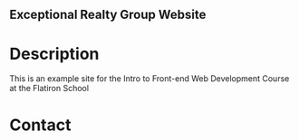 Exceptional Realty Group Website
--- 

# Description
This is an example site for the Intro to Front-end Web Development Course at the
Flatiron School

# Contact